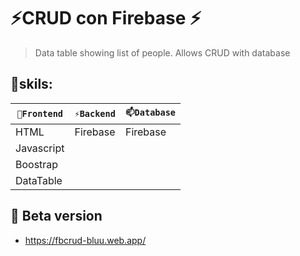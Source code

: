 # ⚡CRUD con Firebase ⚡

> Data table showing list of people. Allows CRUD with database

## 🔭skils:

| `🔭Frontend` | `⚡Backend` | `📫Database` |
| ------ | ------ | ------ | 
| HTML | Firebase | Firebase |
| Javascript |  |  |
| Boostrap |  |
| DataTable |  |

## 🌱 Beta version
<ul>
<li> <a href="https://fbcrud-bluu.web.app/" target="_blank">https://fbcrud-bluu.web.app/</a> </li>
</ul>
